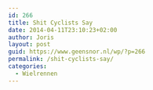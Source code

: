 ```yaml
---
id: 266
title: Shit Cyclists Say
date: 2014-04-11T23:10:23+02:00
author: Joris
layout: post
guid: https://www.geensnor.nl/wp/?p=266
permalink: /shit-cyclists-say/
categories:
  - Wielrennen
---
```

<span class="embed-youtube" style="text-align:center; display: block;"></span>